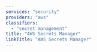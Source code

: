 ```yaml
---
services: "security"
providers: "aws"
classifiers:
  - "secret management"
title: "AWS Secrets Manager"
linkTitle: "AWS Secrets Manager"
---
```


